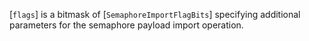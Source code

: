 [`flags`] is a bitmask of [`SemaphoreImportFlagBits`] specifying
additional parameters for the semaphore payload import operation.